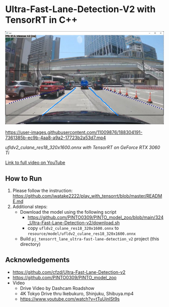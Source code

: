 # Ultra-Fast-Lane-Detection-V2 with TensorRT in C++

![00_doc/demo.jpg](00_doc/demo.jpg)

https://user-images.githubusercontent.com/11009876/188304191-7361385b-ec9b-4aa8-a9a2-17723b2a53d7.mp4

*ufldv2_culane_res18_320x1600.onnx with TensorRT on GeForce RTX 3060 Ti*

[Link to full video on YouTube](https://www.youtube.com/watch?v=fbo-Z5v20D8)

## How to Run
1. Please follow the instruction: https://github.com/iwatake2222/play_with_tensorrt/blob/master/README.md
2. Additional steps:
    - Download the model using the following script
        - https://github.com/PINTO0309/PINTO_model_zoo/blob/main/324_Ultra-Fast-Lane-Detection-v2/download.sh
        - copy `ufldv2_culane_res18_320x1600.onnx` to `resource/model/ufldv2_culane_res18_320x1600.onnx`
    - Build  `pj_tensorrt_lane_ultra-fast-lane-detection_v2` project (this directory)

## Acknowledgements
- https://github.com/cfzd/Ultra-Fast-Lane-Detection-v2
- https://github.com/PINTO0309/PINTO_model_zoo
- Video
    - Drive Video by Dashcam Roadshow
    - 4K Tokyo Drive thru Ikebukuro, Shinjuku, Shibuya.mp4
    - https://www.youtube.com/watch?v=tTuUjnISt9s

